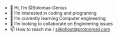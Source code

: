 - 👋 Hi, I’m @Solomax-Genius
- 👀 I’m interested in coding and programing 
- 🌱 I’m currently learning Computer engineering 
- 💞️ I’m looking to collaborate on Engineering issues 
- 📫 How to reach me / silkghost@protonmail.com

<!---
Solomax-Genius/Solomax-Genius is a ✨ special ✨ repository because its `README.md` (this file) appears on your GitHub profile.
You can click the Preview link to take a look at your changes.
--->
